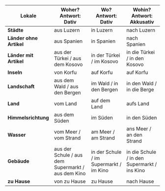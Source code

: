 | **Lokale**              | **Woher?** Antwort: Dativ                          | **Wo?** Antwort: Dativ                  | **Wohin?** Antwort: Akkusativ                |
|-------------------------|----------------------------------------------------|-----------------------------------------|----------------------------------------------|
| **Städte**              | aus Luzern                                         | in Luzern                               | nach Luzern                                  |
| **Länder ohne Artikel** | aus Spanien                                        | in Spanien                              | nach Spanien                                 |
| **Länder mit Artikel**  | aus der Türkei / aus dem Kosovo                    | in der Türkei / im Kosovo               | in die Türkei / in den Kosovo                |
| **Inseln**              | von Korfu                                          | auf Korfu                               | auf Korfu                                    |
| **Landschaft**          | aus dem Wald / aus den Bergen                      | im Wald / in den Bergen                 | in den Wald / in die Berge                   |
| **Land**                | vom Land                                           | auf dem Land                            | aufs Land                                    |
| **Himmelsrichtung**     | aus dem Süden                                      | im Süden                                | in den Süden                                 |
| **Wasser**              | vom Meer / vom Strand                              | am Meer / am Strand                     | ans Meer / an den Strand                     |
| **Gebäude**             | aus der Schule / aus dem Supermarkt / aus dem Kino | in der Schule / im Supermarkt / im Kino | in die Schule / in den Supermarkt / ins Kino |
| **zu Hause**            | von zu Hause                                       | zu Hause                                | nach Hause                                   |
